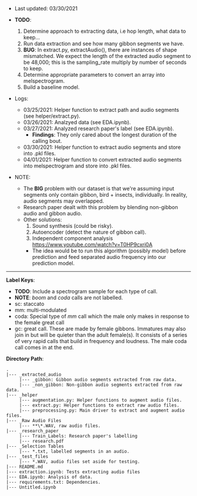 * Last updated: 03/30/2021
* **TODO**: 
     1) Determine approach to extracting data, i.e hop length, what 
     data to keep...
     2) Run data extraction and see how many gibbon segments we have.
     3) **BUG**: In extract.py, extractAudio(), there are instances of 
                    shape mismatched. We expect the length of the extracted 
                    audio segment to be 48,000; this is the sampling_rate 
                    multiply by number of seconds to keep.
     4) Determine appropriate parameters to convert an array into 
          melspectrogram.   
     5) Build a baseline model.

* Logs:
     - 03/25/2021: Helper function to extract path and audio segments 
     (see helper/extract.py).
     - 03/26/2021: Analzyed data (see EDA.ipynb).
     - 03/27/2021: Analyzed research paper's label (see EDA.ipynb).
          - **Findings**: They only cared about the longest duration of the 
          calling bout. 
     - 03/30/2021: Helper function to extract audio segments and store 
                   into .pkl files. 
     - 04/01/2021: Helper function to convert extracted audio segments into 
                   melspectrogram and store into .pkl files.
          
* NOTE: 
     - The **BIG** problem with our dataset is that we're assuming input 
     segments only contain gibbon, bird + insects, individually. In reality, 
     audio segments may overlapped. 
     - Research paper dealt with this problem by blending non-gibbon audio 
     and gibbon audio.
     - Other solutions:
          1) Sound synthesis (could be risky).
          2) Autoencoder (detect the nature of gibbon call).
          3) Independent component analysis 
          https://www.youtube.com/watch?v=T0HP9cxri0A
          - The idea would be to run this algorithm (possibly model) before 
          prediction and feed separated audio frequency into our prediction 
          model. 
---
**Label Keys**:
* **TODO**: Include a spectrogram sample for each type of call.
* **NOTE**: *boom* and *coda* calls are not labelled. 
* sc: staccato 
* mm: multi-modulated
* coda: Special type of *mm* call which the male only makes in response to the female great call
* gc: great call. These are made by female gibbons. Immatures may also join in but will be quieter than the adult female(s). It consists of a series of very rapid calls that build in frequency and loudness. The male coda call comes in at the end.

**Directory Path**:
```
.
|--- _extracted_audio
     |--- _gibbon: Gibbon audio segments extracted from raw data.
     |--- _non_gibbon: Non-gibbon audio segments extracted from raw data. 
|--- _helper 
     |--- augmentation.py: Helper functions to augment audio files.
     |--- extract.py: Helper functions to extract raw audio files. 
     |--- preprocessing.py: Main driver to extract and augment audio files.
|--- _Raw Audio Files
     |--- **\*.WAV, raw audio files.
|--- _research_paper
     |--- Train_Labels: Research paper's labelling
     |--- research.pdf
|--- _Selection Tables
     |--- *.txt, labelled segments in an audio.
|--- _test_files
     |--- *.WAV, audio files set aside for testing. 
|--- README.md
|--- extraction.ipynb: Tests extracting audio files 
|--- EDA.ipynb: Analysis of data. 
|--- requirements.txt: Dependencies. 
|--- Untitled.ipynb
```
